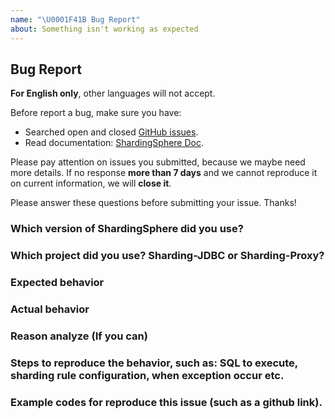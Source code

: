 ```yaml
---
name: "\U0001F41B Bug Report"
about: Something isn't working as expected
---
```


## Bug Report

**For English only**, other languages will not accept.

Before report a bug, make sure you have:

- Searched open and closed [GitHub issues](https://github.com/apache/incubator-shardingsphere-example/issues).
- Read documentation: [ShardingSphere Doc](https://shardingsphere.apache.org/document/current/en/overview).

Please pay attention on issues you submitted, because we maybe need more details. 
If no response **more than 7 days** and we cannot reproduce it on current information, we will **close it**.

Please answer these questions before submitting your issue. Thanks!

### Which version of ShardingSphere did you use?

### Which project did you use? Sharding-JDBC or Sharding-Proxy?

### Expected behavior

### Actual behavior

### Reason analyze (If you can)

### Steps to reproduce the behavior, such as: SQL to execute, sharding rule configuration, when exception occur etc.

### Example codes for reproduce this issue (such as a github link).
